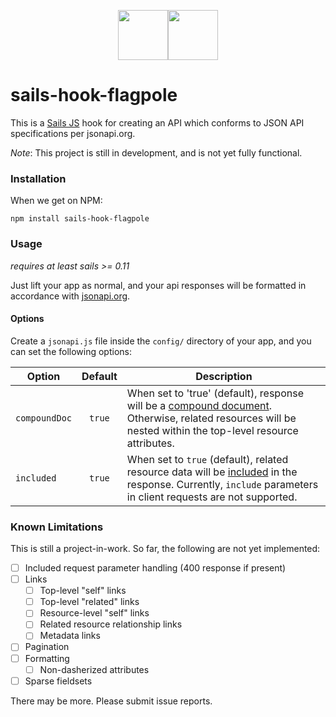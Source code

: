 <p align="center"><img src="/../images/sails.png?raw=true" height="80"/><img src="/../images/jsonapi.png?raw=true" height="80"/></p>

# sails-hook-flagpole

This is a [Sails JS](http://sailsjs.org) hook for creating an API which conforms to JSON API specifications per jsonapi.org.

*Note*: This project is still in development, and is not yet fully functional. 

### Installation

When we get on NPM:

`npm install sails-hook-flagpole`

### Usage
*requires at least sails >= 0.11*

Just lift your app as normal, and your api responses will be formatted in accordance with [jsonapi.org](http://jsonapi.org/format/).

#### Options
Create a `jsonapi.js` file inside the `config/` directory of your app, and you can set the following options:

| Option        | Default   |  Description  |
|---------------|:---------:|---------------|
| `compoundDoc` |  `true`   | When set to 'true' (default), response will be a [compound document](http://jsonapi.org/format/#document-compound-documents). Otherwise, related resources will be nested within the top-level resource attributes. |
| `included`    |  `true`   | When set to `true` (default), related resource data will be [included](http://jsonapi.org/format/#fetching-includes) in the response. Currently, `include` parameters in client requests are not supported.  |


### Known Limitations

This is still a project-in-work.  So far, the following are not yet implemented:

- [ ] Included request parameter handling (400 response if present)
- [ ] Links
  - [ ] Top-level "self" links
  - [ ] Top-level "related" links
  - [ ] Resource-level "self" links
  - [ ] Related resource relationship links
  - [ ] Metadata links
- [ ] Pagination
- [ ] Formatting
  - [ ] Non-dasherized attributes
- [ ] Sparse fieldsets

There may be more.  Please submit issue reports.
